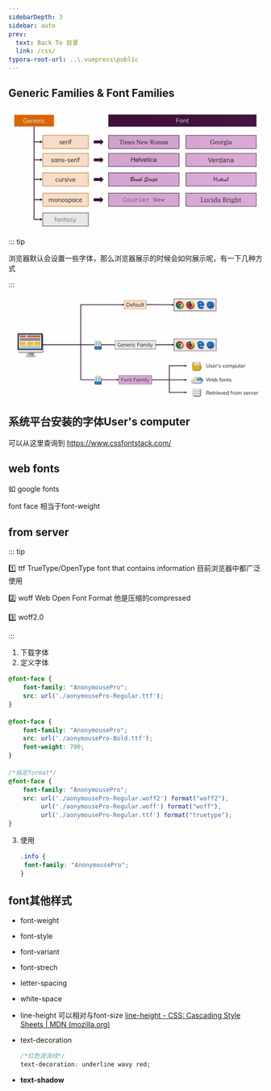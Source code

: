 ```yaml
---
sidebarDepth: 3
sidebar: auto
prev:
  text: Back To 目录
  link: /css/
typora-root-url: ..\.vuepress\public
---
```




## 	Generic Families & Font Families

![202112142315541](../.vuepress/public/images/css/202112142315541.jpg)

::: tip

浏览器默认会设置一些字体，那么浏览器展示的时候会如何展示呢，有一下几种方式

:::

![202112142322970](../.vuepress/public/images/css/202112142322970.jpg)

## 系统平台安装的字体User's computer

可以从这里查询到 https://www.cssfontstack.com/

## web fonts

如 google fonts

font face 相当于font-weight



## from server

::: tip

:one: ttf TrueType/OpenType font that contains information 目前浏览器中都广泛使用

:two: woff Web Open Font Format 他是压缩的compressed

:three: woff2.0

:::

1. 下载字体
2. 定义字体

```css
@font-face {
    font-family: "AnonymousePro";
	src: url('./aonymousePro-Regular.ttf');
}

@font-face {
    font-family: "AnonymousePro";
	src: url('./aonymousePro-Bold.ttf');
    font-weight: 700;
}

/*指定format*/
@font-face {
    font-family: "AnonymousePro";
	src: url('./aonymousePro-Regular.woff2') format("woff2"),
         url('./aonymousePro-Regular.woff') format("woff"),
         url('./aonymousePro-Regular.ttf') format("truetype");
}
```

3. 使用

   ```css
   .info {
   	font-family: "AnonymousePro";
   }
   ```

   

## font其他样式

- font-weight

- font-style

- font-variant

- font-strech

- letter-spacing

- white-space

- line-height  可以相对与font-size [line-height - CSS: Cascading Style Sheets | MDN (mozilla.org)](https://developer.mozilla.org/en-US/docs/Web/CSS/line-height)

- text-decoration

  ```css
  /*红色波浪线*/
  text-decoration: underline wavy red;
  ```

- **text-shadow**

